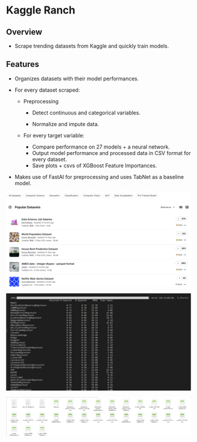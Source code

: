 # **Kaggle Ranch**

## Overview
- Scrape trending datasets from Kaggle and quickly train models.

## Features

- Organizes datasets with their model performances.

- For every dataset scraped:

    - Preprocessing

        - Detect continuous and categorical variables.

        - Normalize and impute data.

    - For every target variable:
        - Compare performance on 27 models + a neural network.
        - Output model performance and processed data in CSV format for every dataset.
        - Save plots + csvs of XGBoost Feature Importances.



- Makes use of FastAI for preprocessing and uses TabNet as a baseline model.

![Dataset Image](https://github.com/jarrettdev/Kaggle-Ranch/blob/main/resources/kaggle_dataset_page.png)

![Performance Picture](https://github.com/jarrettdev/Kaggle-Ranch/blob/main/resources/model_performance.png)

![Directory Image](https://github.com/jarrettdev/Kaggle-Ranch/blob/main/resources/Directory.png)
